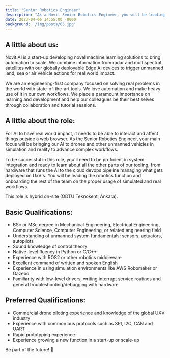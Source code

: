 ```yaml
---
title: "Senior Robotics Engineer"
description: "As a Novit Senior Robotics Engineer, you will be leading the development of UXV integrations and robotics implementations of our solutions and services. This role is hybrid on-site (ODTU Teknokent, Ankara)."
date: 2023-04-06 14:55:00 -0000
background: '/img/posts/05.jpg'
---
```


## A little about us:

Novit.AI is a start-up developing novel machine learning solutions to bring automation to scale. We combine information from radar and multispectral satellites with our globally deployable Edge AI devices to trigger unmanned land, sea or air vehicle actions for real world impact.

We are an engineering-first company focused on solving real problems in the world with state-of-the-art tools. We love automation and make heavy use of it in our own workflows. We place a paramount importance on learning and development and help our colleagues be their best selves through collaboration and tutorial sessions.

## A little about the role:

For AI to have real world impact, it needs to be able to interact and affect things outside a web browser. As the Senior Robotics Engineer, your main focus will be bringing our AI to drones and other unmanned vehicles in simulation and reality to advance complex workflows.

To be successful in this role, you'll need to be proficient in system integration and ready to learn about all the other parts of our tooling, from hardware that runs the AI to the cloud devops pipeline managing what gets deployed on UxV's. You will be leading the robotics function and onboarding the rest of the team on the proper usage of simulated and real workflows.

This role is hybrid on-site  (ODTU Teknokent, Ankara).

## Basic Qualifications:

* BSc or MSc degree in Mechanical Engineering, Electrical Engineering, Computer Science, Computer Engineering, or related engineering field
* Understanding of unmanned system fundamentals: sensors, actuators, autopilots
* Sound knowledge of control theory
* Native-level fluency in Python or C/C++
* Experience with ROS2 or other robotics middleware
* Excellent command of written and spoken English
* Experience in using simulation environments like AWS Robomaker or Gazebo
* Familiarity with low-level drivers, writing interrupt service routines and general troubleshooting/debugging with hardware

## Preferred Qualifications:

* Commercial drone piloting experience and knowledge of the global UXV industry
* Experience with common bus protocols such as SPI, I2C, CAN and UART
* Rapid prototyping experience
* Experience growing a new function in a start-up or scale-up

Be part of the future! 🚀
